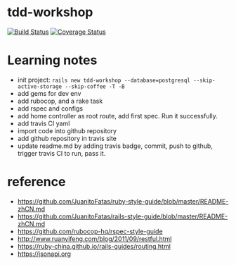 # tdd-workshop
[![Build Status](https://travis-ci.org/zouchao/tdd-workshop.svg?branch=master)](https://travis-ci.org/zouchao/tdd-workshop)
[![Coverage Status](https://coveralls.io/repos/github/zouchao/tdd-workshop/badge.svg)](https://coveralls.io/github/zouchao/tdd-workshop)

# Learning notes
- init project: `rails new tdd-workshop --database=postgresql --skip-active-storage --skip-coffee -T -B`
- add gems for dev env
- add rubocop, and a rake task
- add rspec and configs
- add home controller as root route, add first spec. Run it successfully.
- add travis CI yaml
- import code into github repository
- add github repository in travis site
- update readme.md by adding travis badge, commit, push to github, trigger travis CI to run, pass it.

# reference
* https://github.com/JuanitoFatas/ruby-style-guide/blob/master/README-zhCN.md
* https://github.com/JuanitoFatas/rails-style-guide/blob/master/README-zhCN.md
* https://github.com/rubocop-hq/rspec-style-guide
* http://www.ruanyifeng.com/blog/2011/09/restful.html
* https://ruby-china.github.io/rails-guides/routing.html
* https://jsonapi.org
